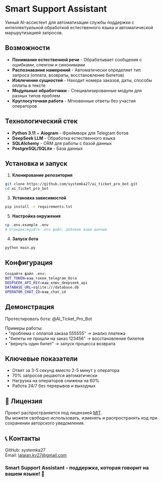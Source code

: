 # Smart Support Assistant

Умный AI-ассистент для автоматизации службы поддержки с интеллектуальной обработкой естественного языка и автоматической маршрутизацией запросов.

## Возможности

- **Понимание естественной речи** - Обрабатывает сообщения с ошибками, сленгом и синонимами
- **Распознавание намерений** - Автоматически определяет тип запроса (оплата, возвраты, восстановление билетов)
- **Извлечение сущностей** - Находит номера заказов, даты, способы оплаты в тексте
- **Модульные обработчики** - Специализированные модули для разных типов проблем
- **Круглосуточная работа** - Мгновенные ответы без участия операторов

## Технологический стек

- **Python 3.11** + **Aiogram** - Фреймворк для Telegram ботов
- **DeepSeek LLM** - Обработка естественного языка
- **SQLAlchemy** - ORM для работы с базой данных
- **PostgreSQL/SQLite** - База данных


## Установка и запуск

1. **Клонирование репозитория**
```bash
git clone https://github.com/systemka27/ai_ticket_pro_bot.git
cd ai_ticket_pro_bot
```

3. **Установка зависимостей**
```bash
pip install -r requirements.txt
```

5. **Настройка окружения**
```bash
cp .env.example .env
# Отредактируйте .env файл, добавив ваши данные
```

4. **Запуск бота**
```bash
python main.py
```

## Конфигурация
```bash
Создайте файл .env:
BOT_TOKEN=ваш_токен_telegram_бота
DEEPSEEK_API_KEY=ваш_ключ_deepseek_api
DATABASE_URL=sqlite:///database.db
OPERATOR_CHAT_ID=ваш_chat_id
```

## Демонстрация
Протестировать бота: @AI_Ticket_Pro_Bot

Примеры работы:  
• "проблема с оплатой заказа 555555" → анализ платежа  
• "билеты не пришли на заказ 123456" → восстановление билетов  
• "вернуть один билет" → запуск процесса возврата  

## Ключевые показатели
- Ответ за 3-5 секунд вместо 2-5 минут у оператора  
- 70% запросов решаются автоматически  
- Нагрузка на операторов снижена на 60%  
- Работа 24/7 без перерывов и выходных  

## 🪪 Лицензия
Проект распространяется под лицензией [MIT](https://github.com/systemka27/ai_ticket_pro_bot/blob/main/LICENSE).  
Вы можете свободно использовать, изменять и распространять код при сохранении авторского уведомления.

## 📞 Контакты
GitHub: systemka27  
Email: lalaian.kv27@gmail.com  


### Smart Support Assistant - поддержка, которая говорит на вашем языке! 🚀   
